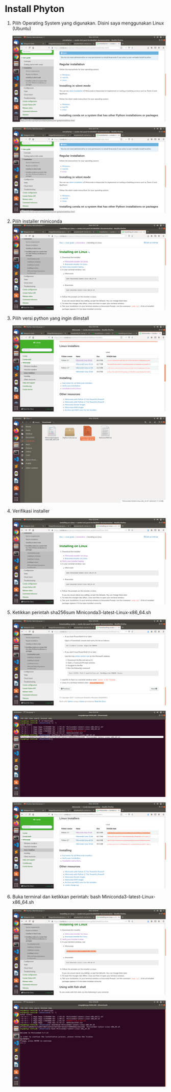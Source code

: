 # Install Phyton #

1. Pilih Operating System yang digunakan. Disini saya menggunakan Linux (Ubuntu)

   ![gambar 0101](https://github.com/MegaOktavian/rhymes/blob/master/gambar%20naive/01-01/latihan%201/Screenshot%20from%202020-03-02%2003-16-49.png)
   
   ![gambar 0101](https://github.com/MegaOktavian/rhymes/blob/master/gambar%20naive/01-01/latihan%201/Screenshot%20from%202020-03-02%2003-17-19.png)
   
2. Pilih installer miniconda
   ![gambar 0101](https://github.com/MegaOktavian/rhymes/blob/master/gambar%20naive/01-01/latihan%201/Screenshot%20from%202020-03-02%2003-17-34.png)
   
3. Pilih versi python yang ingin diinstall

   ![gambar 0101](https://github.com/MegaOktavian/rhymes/blob/master/gambar%20naive/01-01/latihan%201/Screenshot%20from%202020-03-02%2003-18-00.png)
   
   ![gambar 0101](https://github.com/MegaOktavian/rhymes/blob/master/gambar%20naive/01-01/latihan%201/Screenshot%20from%202020-03-02%2003-24-11.png)
   
4. Verifikasi installer 

   ![gambar 0101](https://github.com/MegaOktavian/rhymes/blob/master/gambar%20naive/01-01/latihan%201/Screenshot%20from%202020-03-02%2003-24-35.png)
   
5. Ketikkan perintah
         sha256sum Miniconda3-latest-Linux-x86_64.sh
         
   ![gambar 0101](https://github.com/MegaOktavian/rhymes/blob/master/gambar%20naive/01-01/latihan%201/Screenshot%20from%202020-03-02%2003-24-44.png)
   
   ![gambar 0101](https://github.com/MegaOktavian/rhymes/blob/master/gambar%20naive/01-01/latihan%201/Screenshot%20from%202020-03-02%2003-25-36.png)
   
   ![gambar 0101](https://github.com/MegaOktavian/rhymes/blob/master/gambar%20naive/01-01/latihan%201/Screenshot%20from%202020-03-02%2003-25-47.png)

6. Buka terminal dan ketikkan perintah:
         bash Miniconda3-latest-Linux-x86_64.sh
         
   ![gambar 0101](https://github.com/MegaOktavian/rhymes/blob/master/gambar%20naive/01-01/latihan%201/Screenshot%20from%202020-03-02%2003-26-17.png)
   
   ![gambar 0101](https://github.com/MegaOktavian/rhymes/blob/master/gambar%20naive/01-01/latihan%201/Screenshot%20from%202020-03-02%2003-26-50.png)
   
